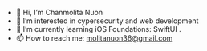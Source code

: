 - 👋 Hi, I’m Chanmolita Nuon
- 👀 I’m interested in cypersecurity and web development
- 🌱 I’m currently learning iOS Foundations: SwiftUI . 
- 📫 How to reach me: molitanuon36@gmail.com

<!---
molitanuon/molitanuon is a ✨ special ✨ repository because its `README.md` (this file) appears on your GitHub profile.
You can click the Preview link to take a look at your changes.
--->
